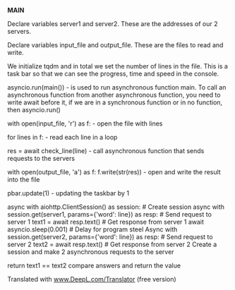 __MAIN__

Declare variables server1 and server2. These are the addresses of our 2 servers.

Declare variables input_file and output_file. These are the files to read and write.

We initialize tqdm and in total we set the number of lines in the file. 
This is a task bar so that we can see the progress, time and speed in the console.

asyncio.run(main()) - is used to run asynchronous function main. 
To call an asynchronous function from another asynchronous function, you need to write await before it,
if we are in a synchronous function or in no function, then asyncio.run()

with open(input_file, 'r') as f: - open the file with lines

for lines in f: - read each line in a loop

res = await check_line(line) - call asynchronous function that sends requests to the servers

with open(output_file, 'a') as f:
	f.write(str(res)) - open and write the result into the file


pbar.update(1) - updating the taskbar by 1

async with aiohttp.ClientSession() as session: # Create session
    async with session.get(server1, params={'word': line}) as resp: # Send request to server 1
        text1 = await resp.text() # Get response from server 1
    await asyncio.sleep(0.001) # Delay for program steel
    Async with session.get(server2, params={'word': line}) as resp: # Send request to server 2
        text2 = await resp.text() # Get response from server 2
Create a session and make 2 asynchronous requests to the server

return text1 == text2 compare answers and return the value

Translated with www.DeepL.com/Translator (free version)
